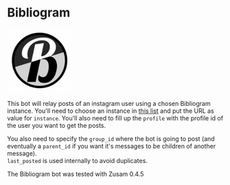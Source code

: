 Bibliogram
==========

<img src="avatar.png" width="150px"/>

This bot will relay posts of an instagram user using a chosen Bibliogram instance.
You'll need to choose an instance in [this list](https://git.sr.ht/~cadence/bibliogram-docs/tree/master/docs/Instances.md) and put the URL as value for `instance`. You'll also need to fill up the `profile` with the profile id of the user you want to get the posts.

You also need to specify the `group_id` where the bot is going to post (and eventually a `parent_id` if you want it's messages to be children of another message).  
`last_posted` is used internally to avoid duplicates.

The Bibliogram bot was tested with Zusam 0.4.5
